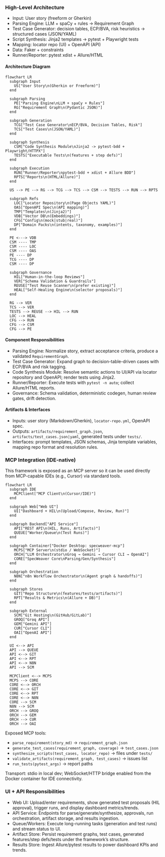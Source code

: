 ### High-Level Architecture

- Input: User story (freeform or Gherkin)
- Parsing Engine: LLM + spaCy + rules -> Requirement Graph
- Test Case Generator: decision tables, ECP/BVA, risk heuristics -> structured cases (JSON/YAML)
- Script Synthesis: Jinja2 templates -> pytest + Playwright tests
- Mapping: locator repo (UI) + OpenAPI (API)
- Data: Faker + constraints
- Runner/Reporter: pytest xdist + Allure/HTML


#### Architecture Diagram

```mermaid
flowchart LR
  subgraph Input
    US["User Story\n(Gherkin or Freeform)"]
  end

  subgraph Parsing
    PE["Parsing Engine\nLLM + spaCy + Rules"]
    RG["Requirement Graph\n(Pydantic JSON)"]
  end

  subgraph Generation
    TCG["Test Case Generator\nECP/BVA, Decision Tables, Risk"]
    TCS["Test Cases\n(JSON/YAML)"]
  end

  subgraph Synthesis
    CSM["Code Synthesis Module\nJinja2 -> pytest-bdd + Playwright/HTTPX"]
    TESTS["Executable Tests\n(features + step defs)"]
  end

  subgraph Execution
    RUN["Runner/Reporter\npytest-bdd + xdist + Allure BDD"]
    RPTS["Reports\n(HTML/Allure)"]
  end

  US --> PE --> RG --> TCG --> TCS --> CSM --> TESTS --> RUN --> RPTS

  subgraph Refs
    LOC["Locator Repository\n(Page Objects YAML)"]
    OAS["OpenAPI Spec\n(API mapping)"]
    TMP["Templates\n(Jinja2)"]
    VDB["Vector DB\n(Embeddings)"]
    CFG["Config\n(mock|stub|real)"]
    DP["Domain Packs\n(intents, taxonomy, examples)"]
  end

  PE <---> VDB
  CSM ---- TMP
  CSM ---- LOC
  CSM ---- OAS
  PE ---- DP
  TCG ---- DP
  CSM ---- DP

  subgraph Governance
    HIL["Human-in-the-loop Reviews"]
    VER["Schema Validation & Guardrails"]
    REUSE["Test Reuse Scanner\n(prefer existing)"]
    HEAL["Self-Healing Engine\n(selector proposals)"]
  end

  RG --> VER
  TCS --> VER
  TESTS --> REUSE --> HIL --> RUN
  LOC --> HEAL
  CFG --> RUN
  CFG --> CSM
  CFG --> PE
```

#### Component Responsibilities

- Parsing Engine: Normalize story, extract acceptance criteria, produce a validated `RequirementGraph`.
- Test Case Generator: Expand graph to decision-table-driven cases with ECP/BVA and risk tagging.
- Code Synthesis Module: Resolve semantic actions to UI/API via locator repository and OpenAPI; render tests using Jinja2.
- Runner/Reporter: Execute tests with `pytest -n auto`; collect Allure/HTML reports.
- Governance: Schema validation, deterministic codegen, human review gates, drift detection.

#### Artifacts & Interfaces

- Inputs: user story (Markdown/Gherkin), `locator-repo.yml`, OpenAPI spec.
- Outputs: `artifacts/requirement_graph.json`, `artifacts/test_cases.json|yaml`, generated tests under `tests/`.
- Interfaces: prompt templates, JSON schemas, Jinja template variables, mapping repo format and resolution rules.


### MCP Integration (IDE-native)

This framework is exposed as an MCP server so it can be used directly from MCP-capable IDEs (e.g., Cursor) via standard tools.

```mermaid
flowchart LR
  subgraph IDE
    MCPClient["MCP Client\n(Cursor/IDE)"]
  end

  subgraph Web["Web UI"]
    UI["Dashboard + HIL\n(Upload/Compose, Review, Run)"]
  end

  subgraph Backend["API Service"]
    API["REST API\n(HIL, Runs, Artifacts)"]
    QUEUE["Worker/Queue\n(Test Runs)"]
  end

  subgraph Container["Docker Desktop: specweaver-mcp"]
    MCPS["MCP Server\n(stdio / WebSocket)"]
    ORCH["LLM Orchestrator\nGroq → Gemini → Cursor CLI → OpenAI"]
    CORE["SpecWeaver Core\nParsing/Gen/Synthesis"]
  end

  subgraph Orchestration
    N8N["n8n Workflow Orchestrator\n(Agent graph & handoffs)"]
  end

  subgraph Stores
    GIT["Repo Structure\n(features/tests/artifacts)"]
    RPT["Results & Metrics\n(Allure + DB)"]
  end

  subgraph External
    SCM["Git Hosting\n(GitHub/GitLab)"]
    GROQ["Groq API"]
    GEM["Gemini API"]
    CUR["Cursor CLI"]
    OAI["OpenAI API"]
  end

  UI <--> API
  API --> QUEUE
  API <--> GIT
  API <--> RPT
  API <--> N8N
  API --> SCM

  MCPClient <--> MCPS
  MCPS --> CORE
  CORE <--> ORCH
  CORE <--> GIT
  CORE <--> RPT
  CORE <--> N8N
  CORE --> SCM
  N8N --> SCM
  ORCH --> GROQ
  ORCH --> GEM
  ORCH --> CUR
  ORCH --> OAI
```

Exposed MCP tools:
- `parse_requirement(story_md)` → `requirement_graph.json`
- `generate_test_cases(requirement_graph, coverage)` → `test_cases.json`
- `synthesize_scripts(test_cases, locator_repo)` → files under `tests/`
- `validate_artifacts(requirement_graph, test_cases)` → issues list
- `run_tests(pytest_args)` → report paths

Transport: stdio in local dev; WebSocket/HTTP bridge enabled from the Docker container for IDE connectivity.

### UI + API Responsibilities

- Web UI: Upload/enter requirements, show generated test proposals (HIL approval), trigger runs, and display dashboard metrics/trends.
- API Service: Endpoints for parse/generate/synthesize, approvals, run orchestration, artifact storage, and results ingestion.
- Queue/Workers: Execute long-running tasks (generation and test runs) and stream status to UI.
- Artifact Store: Persist requirement graphs, test cases, generated features/step defs/tests under the framework’s structure.
- Results Store: Ingest Allure/pytest results to power dashboard KPIs and trends.


